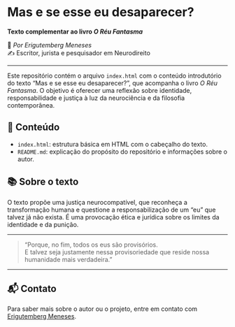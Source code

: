 # Mas e se esse eu desaparecer?

**Texto complementar ao livro _O Réu Fantasma_**

📍 *Por Erigutemberg Meneses*  
✍️ Escritor, jurista e pesquisador em Neurodireito

---

Este repositório contém o arquivo `index.html` com o conteúdo introdutório do texto “Mas e se esse eu desaparecer?”, que acompanha o livro _O Réu Fantasma_. O objetivo é oferecer uma reflexão sobre identidade, responsabilidade e justiça à luz da neurociência e da filosofia contemporânea.

## 📂 Conteúdo

- `index.html`: estrutura básica em HTML com o cabeçalho do texto.
- `README.md`: explicação do propósito do repositório e informações sobre o autor.

## 📚 Sobre o texto

O texto propõe uma justiça neurocompatível, que reconheça a transformação humana e questione a responsabilização de um “eu” que talvez já não exista. É uma provocação ética e jurídica sobre os limites da identidade e da punição.

---

> “Porque, no fim, todos os eus são provisórios.  
> E talvez seja justamente nessa provisoriedade que reside nossa humanidade mais verdadeira.”

---

## 📬 Contato

Para saber mais sobre o autor ou o projeto, entre em contato com [Erigutemberg Meneses](mailto:seuemail@exemplo.com).

